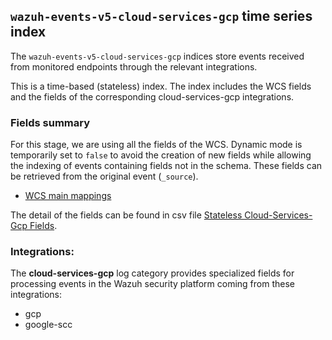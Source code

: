 ## `wazuh-events-v5-cloud-services-gcp` time series index

The `wazuh-events-v5-cloud-services-gcp` indices store events received from monitored endpoints through the relevant integrations.

This is a time-based (stateless) index. The index includes the WCS fields and the fields of the corresponding cloud-services-gcp integrations.

### Fields summary

For this stage, we are using all the fields of the WCS. Dynamic mode is temporarily set to `false` to avoid the creation of new fields while allowing the indexing of events containing fields not in the schema. These fields can be retrieved from the original event (`_source`).

- [WCS main mappings](../../stateless/docs/fields.csv)

The detail of the fields can be found in csv file [Stateless Cloud-Services-Gcp Fields](fields.csv).

### Integrations:

The **cloud-services-gcp** log category provides specialized fields for processing events in the Wazuh security platform coming from these integrations:
- gcp
- google-scc
